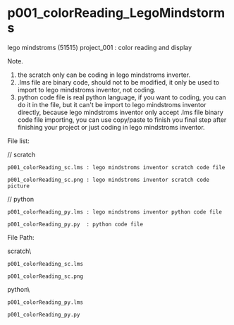 # p001_colorReading_LegoMindstorms
lego mindstroms (51515) project_001 : color reading and display

Note.
  1.  the scratch only can be coding in lego mindstroms inverter.
  2.  .lms file are binary code, should not to be modified, 
      it only be used to import to lego mindstroms inventor, not coding.
  3.  python code file is real python language, if you want to coding,
      you can do it in the file, but it can't be import to lego mindstroms inventor directly,
      because lego mindstroms inventor only accept .lms file binary code file importing,
      you can use copy/paste to finish you final step after finishing your project 
      or just coding in lego mindstroms inventor.


File list:

  // scratch

    p001_colorReading_sc.lms : lego mindstroms inventor scratch code file

    p001_colorReading_sc.png : lego mindstroms inventor scratch code picture


  // python

    p001_colorReading_py.lms : lego mindstroms inventor python code file

    p001_colorReading_py.py  : python code file


File Path:

  scratch\
  
    p001_colorReading_sc.lms

    p001_colorReading_sc.png

  python\

    p001_colorReading_py.lms

    p001_colorReading_py.py
    
